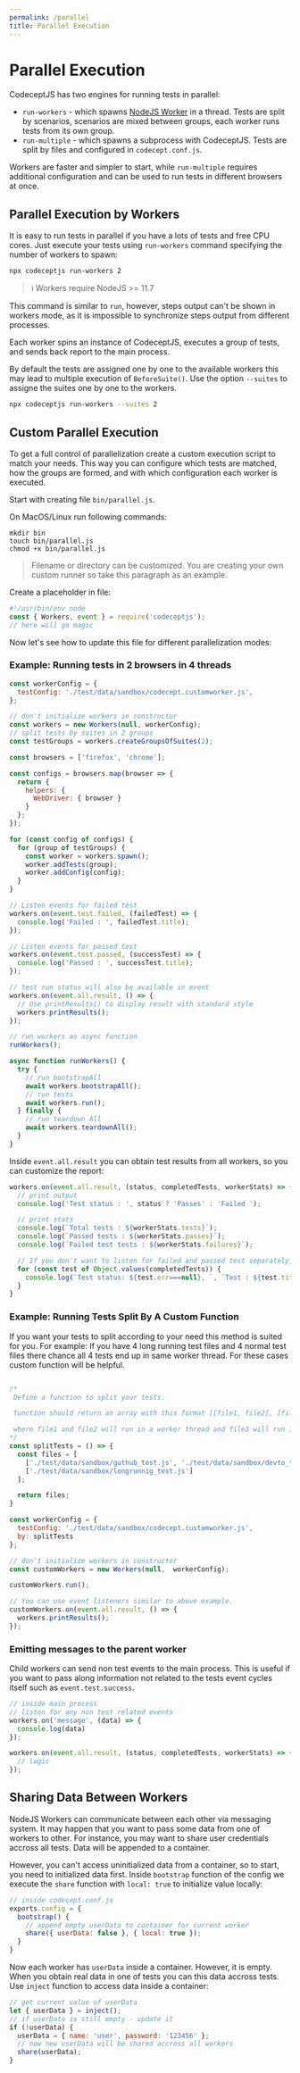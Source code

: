 ```yaml
---
permalink: /parallel
title: Parallel Execution
---
```


# Parallel Execution

CodeceptJS has two engines for running tests in parallel:

* `run-workers` - which spawns [NodeJS Worker](https://nodejs.org/api/worker_threads.html) in a thread. Tests are split by scenarios, scenarios are mixed between groups, each worker runs tests from its own group.
* `run-multiple` - which spawns a subprocess with CodeceptJS. Tests are split by files and configured in `codecept.conf.js`.

Workers are faster and simpler to start, while `run-multiple` requires additional configuration and can be used to run tests in different browsers at once.

## Parallel Execution by Workers

It is easy to run tests in parallel if you have a lots of tests and free CPU cores. Just execute your tests using `run-workers` command specifying the number of workers to spawn:

```
npx codeceptjs run-workers 2
```

> ℹ Workers require NodeJS >= 11.7

This command is similar to `run`, however, steps output can't be shown in workers mode, as it is impossible to synchronize steps output from different processes.

Each worker spins an instance of CodeceptJS, executes a group of tests, and sends back report to the main process.

By default the tests are assigned one by one to the available workers this may lead to multiple execution of `BeforeSuite()`. Use the option `--suites` to assigne the suites one by one to the workers.

```sh
npx codeceptjs run-workers --suites 2
```

## Custom Parallel Execution

To get a full control of parallelization create a custom execution script to match your needs.
This way you can configure which tests are matched, how the groups are formed, and with which configuration each worker is executed.

Start with creating file `bin/parallel.js`.

On MacOS/Linux run following commands:

```
mkdir bin
touch bin/parallel.js
chmod +x bin/parallel.js
```

> Filename or directory can be customized. You are creating your own custom runner so take this paragraph as an example.

Create a placeholder in file:

```js
#!/usr/bin/env node
const { Workers, event } = require('codeceptjs');
// here will go magic
```

Now let's see how to update this file for different parallelization modes:

### Example: Running tests in 2 browsers in 4 threads

```js
const workerConfig = {
  testConfig: './test/data/sandbox/codecept.customworker.js',
};

// don't initialize workers in constructor
const workers = new Workers(null, workerConfig);
// split tests by suites in 2 groups
const testGroups = workers.createGroupsOfSuites(2);

const browsers = ['firefox', 'chrome'];

const configs = browsers.map(browser => {
  return {
    helpers: {
      WebDriver: { browser }
    }
  };
});

for (const config of configs) {
  for (group of testGroups) {
    const worker = workers.spawn();
    worker.addTests(group);
    worker.addConfig(config);
  }
}

// Listen events for failed test
workers.on(event.test.failed, (failedTest) => {
  console.log('Failed : ', failedTest.title);
});

// Listen events for passed test
workers.on(event.test.passed, (successTest) => {
  console.log('Passed : ', successTest.title);
});

// test run status will also be available in event
workers.on(event.all.result, () => {
  // Use printResults() to display result with standard style
  workers.printResults();
});

// run workers as async function
runWorkers();

async function runWorkers() {
  try {
    // run bootstrapAll
    await workers.bootstrapAll();
    // run tests
    await workers.run();
  } finally {
    // run teardown All
    await workers.teardownAll();
  }
}
```

Inside `event.all.result` you can obtain test results from all workers, so you can customize the report:

```js
workers.on(event.all.result, (status, completedTests, workerStats) => {
  // print output
  console.log('Test status : ', status ? 'Passes' : 'Failed ');

  // print stats
  console.log(`Total tests : ${workerStats.tests}`);
  console.log(`Passed tests : ${workerStats.passes}`);
  console.log(`Failed test tests : ${workerStats.failures}`);

  // If you don't want to listen for failed and passed test separately, use completedTests object
  for (const test of Object.values(completedTests)) {
    console.log(`Test status: ${test.err===null}, `, `Test : ${test.title}`);
  }
}
```

### Example: Running Tests Split By A Custom Function

If you want your tests to split according to your need this method is suited for you. For example: If you have 4 long running test files and 4 normal test files there chance all 4 tests end up in same worker thread. For these cases custom function will be helpful.

```js

/*
 Define a function to split your tests.

 function should return an array with this format [[file1, file2], [file3], ...]

 where file1 and file2 will run in a worker thread and file3 will run in a worker thread
*/
const splitTests = () => {
  const files = [
    ['./test/data/sandbox/guthub_test.js', './test/data/sandbox/devto_test.js'],
    ['./test/data/sandbox/longrunnig_test.js']
  ];

  return files;
}

const workerConfig = {
  testConfig: './test/data/sandbox/codecept.customworker.js',
  by: splitTests
};

// don't initialize workers in constructor
const customWorkers = new Workers(null,  workerConfig);

customWorkers.run();

// You can use event listeners similar to above example.
customWorkers.on(event.all.result, () => {
  workers.printResults();
});
```

### Emitting messages to the parent worker

Child workers can send non test events to the main process. This is useful if you want to pass along information not related to the tests event cycles itself such as `event.test.success`.

```js
// inside main process
// listen for any non test related events
workers.on('message', (data) => {
  console.log(data)
});

workers.on(event.all.result, (status, completedTests, workerStats) => {
  // logic
});
```

## Sharing Data Between Workers

NodeJS Workers can communicate between each other via messaging system. It may happen that you want to pass some data from one of workers to other. For instance, you may want to share user credentials accross all tests. Data will be appended to a container.

However, you can't access uninitialized data from a container, so to start, you need to initialized data first. Inside `bootstrap` function of the config we execute the `share` function with `local: true` to initialize value locally:


```js
// inside codecept.conf.js
exports.config = {
  bootstrap() {
    // append empty userData to container for current worker
    share({ userData: false }, { local: true });
  }
}
```
Now each worker has `userData` inside a container. However, it is empty.
When you obtain real data in one of tests you can this data accross tests. Use `inject` function to access data inside a container:

```js
// get current value of userData
let { userData } = inject();
// if userData is still empty - update it
if (!userData) {
  userData = { name: 'user', password: '123456' };
  // now new userData will be shared accross all workers
  share(userData);
}
```
